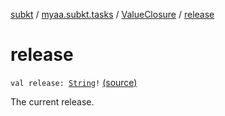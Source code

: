 [subkt](../../index.md) / [myaa.subkt.tasks](../index.md) / [ValueClosure](index.md) / [release](./release.md)

# release

`val release: `[`String`](https://kotlinlang.org/api/latest/jvm/stdlib/kotlin/-string/index.html)`!` [(source)](https://github.com/Myaamori/SubKt/blob/0.1.10/src/main/kotlin/myaa/subkt/tasks/tasks.kt#L439)

The current release.


